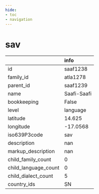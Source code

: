 ```yaml
---
hide:
- toc
- navigation
---
```

# sav
|                      | info        |
|:---------------------|:------------|
| id                   | saaf1238    |
| family_id            | atla1278    |
| parent_id            | saaf1239    |
| name                 | Saafi-Saafi |
| bookkeeping          | False       |
| level                | language    |
| latitude             | 14.625      |
| longitude            | -17.0568    |
| iso639P3code         | sav         |
| description          | nan         |
| markup_description   | nan         |
| child_family_count   | 0           |
| child_language_count | 0           |
| child_dialect_count  | 5           |
| country_ids          | SN          |